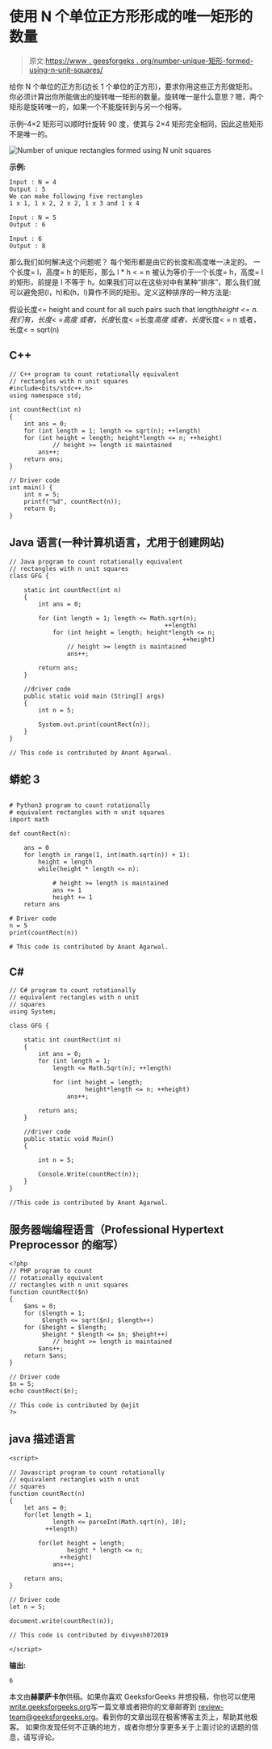 # 使用 N 个单位正方形形成的唯一矩形的数量

> 原文:[https://www . geesforgeks . org/number-unique-矩形-formed-using-n-unit-squares/](https://www.geeksforgeeks.org/number-unique-rectangles-formed-using-n-unit-squares/)

给你 N 个单位的正方形(边长 1 个单位的正方形)，要求你用这些正方形做矩形。你必须计算出你所能做出的旋转唯一矩形的数量。旋转唯一是什么意思？嗯，两个矩形是旋转唯一的，如果一个不能旋转到与另一个相等。

示例–4×2 矩形可以顺时针旋转 90 度，使其与 2×4 矩形完全相同，因此这些矩形不是唯一的。

![Number of unique rectangles formed using N unit squares](img/17345e303287a6fe2ceb72b0a42f5527.png)

**示例:**

```
Input : N = 4
Output : 5
We can make following five rectangles 
1 x 1, 1 x 2, 2 x 2, 1 x 3 and 1 x 4

Input : N = 5
Output : 6

Input : 6
Output : 8
```

那么我们如何解决这个问题呢？
每个矩形都是由它的长度和高度唯一决定的。
一个长度= l，高度= h 的矩形，那么 l * h < = n 被认为等价于一个长度= h，高度= l 的矩形，前提是 l 不等于 h。如果我们可以在这些对中有某种“排序”，那么我们就可以避免把(l，h)和(h，l)算作不同的矩形。定义这种排序的一种方法是:

假设长度<= height and count for all such pairs such that length*height <= n. 
我们有，长度< =高度
或者，长度*长度< =长度*高度
或者，长度*长度< = n
或者，长度< = sqrt(n)

## C++

```
// C++ program to count rotationally equivalent
// rectangles with n unit squares
#include<bits/stdc++.h>
using namespace std;

int countRect(int n)
{
    int ans = 0;
    for (int length = 1; length <= sqrt(n); ++length)
    for (int height = length; height*length <= n; ++height)
            // height >= length is maintained
        ans++;
    return ans;
}

// Driver code
int main() {
    int n = 5;
    printf("%d", countRect(n));
    return 0;
}
```

## Java 语言(一种计算机语言，尤用于创建网站)

```
// Java program to count rotationally equivalent
// rectangles with n unit squares
class GFG {

    static int countRect(int n)
    {
        int ans = 0;

        for (int length = 1; length <= Math.sqrt(n);
                                           ++length)
            for (int height = length; height*length <= n;
                                                ++height)
                // height >= length is maintained
                ans++;

        return ans;
    }

    //driver code
    public static void main (String[] args)
    {
        int n = 5;

        System.out.print(countRect(n));
    }
}

// This code is contributed by Anant Agarwal.
```

## 蟒蛇 3

```

# Python3 program to count rotationally 
# equivalent rectangles with n unit squares
import math

def countRect(n):

    ans = 0
    for length in range(1, int(math.sqrt(n)) + 1):
        height = length
        while(height * length <= n):

            # height >= length is maintained
            ans += 1
            height += 1
    return ans

# Driver code
n = 5
print(countRect(n))

# This code is contributed by Anant Agarwal.
```

## C#

```
// C# program to count rotationally 
// equivalent rectangles with n unit
// squares
using System;

class GFG {

    static int countRect(int n)
    {
        int ans = 0;
        for (int length = 1; 
            length <= Math.Sqrt(n); ++length)

            for (int height = length; 
                     height*length <= n; ++height)
                ans++;

        return ans;
    }

    //driver code
    public static void Main()
    {

        int n = 5;

        Console.Write(countRect(n));
    }
}

//This code is contributed by Anant Agarwal.
```

## 服务器端编程语言（Professional Hypertext Preprocessor 的缩写）

```
<?php
// PHP program to count 
// rotationally equivalent 
// rectangles with n unit squares
function countRect($n)
{
    $ans = 0;
    for ($length = 1; 
         $length <= sqrt($n); $length++)
    for ($height = $length; 
         $height * $length <= $n; $height++)
            // height >= length is maintained
        $ans++;
    return $ans;
}

// Driver code
$n = 5;
echo countRect($n);

// This code is contributed by @ajit
?>
```

## java 描述语言

```
<script>

// Javascript program to count rotationally 
// equivalent rectangles with n unit
// squares
function countRect(n)
{
    let ans = 0;
    for(let length = 1; 
            length <= parseInt(Math.sqrt(n), 10); 
          ++length)

        for(let height = length; 
                height * length <= n; 
              ++height)
            ans++;

    return ans;
}

// Driver code
let n = 5;

document.write(countRect(n));

// This code is contributed by divyesh072019

</script>
```

**输出:**

```
6 
```

本文由**赫蒙萨卡尔**供稿。如果你喜欢 GeeksforGeeks 并想投稿，你也可以使用[write.geeksforgeeks.org](http://www.write.geeksforgeeks.org)写一篇文章或者把你的文章邮寄到 review-team@geeksforgeeks.org。看到你的文章出现在极客博客主页上，帮助其他极客。
如果你发现任何不正确的地方，或者你想分享更多关于上面讨论的话题的信息，请写评论。
